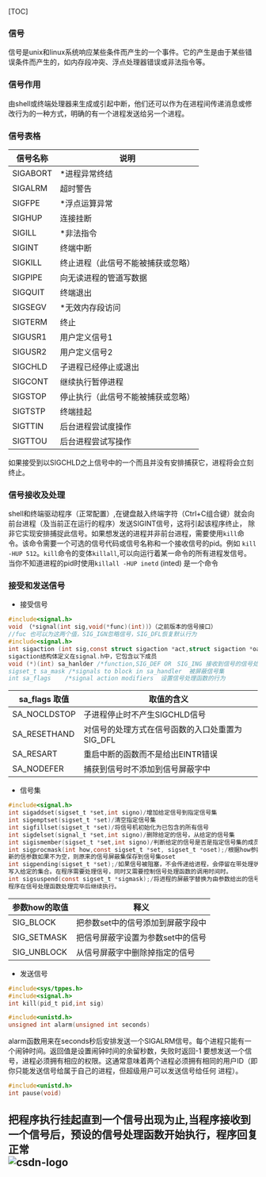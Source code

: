 [TOC]
### 信号
信号是unix和linux系统响应某些条件而产生的一个事件。它的产生是由于某些错误条件而产生的，如内存段冲突、浮点处理器错误或非法指令等。
### 信号作用
由shell或终端处理器来生成或引起中断，他们还可以作为在进程间传递消息或修改行为的一种方式，明确的有一个进程发送给另一个进程。    
### 信号表格
|信号名称|说明|  
|------------|---------------|
|SIGABORT|*进程异常终结| 
|SIGALRM|超时警告|
|SIGFPE|*浮点运算异常|
|SIGHUP|连接挂断|
|SIGILL|*非法指令|
|SIGINT|终端中断|
|SIGKILL|终止进程（此信号不能被捕获或忽略）|
|SIGPIPE|向无读进程的管道写数据|
|SIGQUIT|终端退出|
|SIGSEGV|*无效内存段访问|
|SIGTERM|终止|
|SIGUSR1|用户定义信号1|
|SIGUSR2|用户定义信号2|
|SIGCHLD|子进程已经停止或退出|
|SIGCONT|继续执行暂停进程|
|SIGSTOP|停止执行（此信号不能被捕获或忽略）|
|SIGTSTP|终端挂起|
|SIGTTIN|后台进程尝试度操作|
|SIGTTOU|后台进程尝试写操作|
如果接受到以SIGCHLD之上信号中的一个而且并没有安排捕获它，进程将会立刻终止。  
### 信号接收及处理  
shell和终端驱动程序（正常配置）,在键盘敲入终端字符（Ctrl+C组合键）就会向前台进程（及当前正在运行的程序）发送SIGINT信号，这将引起该程序终止，
除非它实现安排捕捉此信号。如果想发送的进程并非前台进程，需要使用`kill`命令。该命令需要一个可选的信号代码或信号名称和一个接收信号的pid。例如
`kill -HUP 512`。`kill`命令的变体`killall`,可以向运行着某一命令的所有进程发信号。当你不知道进程的pid时使用`killall -HUP inetd` (inted)
是一个命令
### 接受和发送信号
* 接受信号  
```c
#include<signal.h>
void （*signal(int sig,void(*func)(int))）（之前版本的信号接口）
//fuc 也可以为这两个值，SIG_IGN忽略信号，SIG_DFL恢复默认行为
#include<signal.h>
int sigaction (int sig,const struct sigaction *act,struct sigaction *oact)
sigaction结构体定义在signal.h中，它包含以下成员
void (*)(int) sa_hanlder /*function,SIG_DEF OR　SIG_ING 接收到信号的信号处理函数
sigset_t sa_mask /*signals to block in sa_handler  被屏蔽信号集
int sa_flags    /*signal action modifiers  设置信号处理函数的行为
```  
|sa_flags 取值|取值的含义|
|---|---|
|SA_NOCLDSTOP|子进程停止时不产生SIGCHLD信号|
|SA_RESETHAND|对信号的处理方式在信号函数的入口处重置为SIG_DFL|
|SA_RESART|重启中断的函数而不是给出EINTR错误|
|SA_NODEFER|捕获到信号时不添加到信号屏蔽字中|
* 信号集
```c
#include<signal.h>
int sigaddset(sigset_t *set,int signo)/增加给定信号到指定信号集
int sigemptset(sigset_t *set)/清空指定信号集
int sigfillset(sigset_t *set)/将信号机初始化为已包含的所有信号
int sigdelset(signal_t *set,int signo)/删除给定的信号，从给定的信号集
int sigismember(sigset_t *set,int signo)/判断给定的信号是否是指定信号集的成员
int sigprocmask(int how,const sigset_t *set, sigset_t *oset);/根据how参数指定的方法修改进程的屏蔽字。
新的信参数如果不为空，则原来的信号屏蔽集保存到信号集oset  
int sigpending(sigset_t *set);/如果信号被阻塞，不会传递给进程，会停留在带处理状态。将待处理状态的信号
写入给定的集合。在程序需要处理信号，同时又需要控制信号处理函数的调用时间时。
int sigsuspend(const sigset_t *sigmask);/将进程的屏蔽字替换为由参数给出的信号集。然后挂起程序执行
程序在信号处理函数处理完毕后继续执行。
```  
|参数how的取值|释义|
|---|---|
|SIG_BLOCK|把参数set中的信号添加到屏蔽字段中|
|SIG_SETMASK|把信号屏蔽字设置为参数set中的信号|
|SIG_UNBLOCK|从信号屏蔽字中删除掉指定的信号|
* 发送信号   
```c
#include<sys/tppes.h>
#include<signal.h>
int kill(pid_t pid,int sig)
```
```c
#include<unistd.h>
unsigned int alarm(unsigned int seconds)
```  
alarm函数用来在seconds秒后安排发送一个SIGALRM信号。每个进程只能有一个闹钟时间。返回值是设置闹钟时间的余留秒数，失败时返回-1
要想发送一个信号，进程必须拥有相应的权限。这通常意味着两个进程必须拥有相同的用户ID（即你只能发送信号给属于自己的进程，但超级用户可以发送信号给任何
进程）。  
```c
#include<unistd.h>
int pause(void)
```
把程序执行挂起直到一个信号出现为止,当程序接收到一个信号后，预设的信号处理函数开始执行，程序回复正常  
![csdn-logo][csdn]
--------------------------------
[csdn]:http://blog.csdn.net/guodongxiaren "我的博客"
[zhihu]:https://www.zhihu.com/people/jellywong "我的知乎，欢迎关注"
[weibo]:http://weibo.com/linpiaochen
[baidu-logo]:http://www.baidu.com/img/bdlogo.gif "百度logo"
[weibo-logo]:/img/weibo.png "点击图片进入我的微博"
[csdn-logo]:/img/csdn.png "我的CSDN博客"
[foryou]:https://github.com/guodongxiaren/ImageCache/raw/master/Logo/foryou.gif

